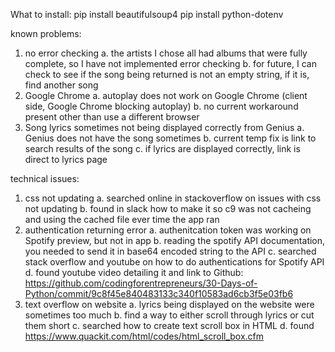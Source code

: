 What to install:
pip install beautifulsoup4
pip install python-dotenv

known problems:
1. no error checking
   a. the artists I chose all had albums that were fully complete, so I have not implemented error checking
   b. for future, I can check to see if the song being returned is not an empty string, if it is, find another song
2. Google Chrome
   a. autoplay does not work on Google Chrome (client side, Google Chrome blocking autoplay)
   b. no current workaround present other than use a different browser
3. Song lyrics sometimes not being displayed correctly from Genius
   a. Genius does not have the song sometimes
   b. current temp fix is link to search results of the song
   c. if lyrics are displayed correctly, link is direct to lyrics page
   
technical issues:
1. css not updating
   a. searched online in stackoverflow on issues with css not updating
   b. found in slack how to make it so c9 was not cacheing and using the cached file ever time the app ran
2. authentication returning error
   a. authenitcation token was working on Spotify preview, but not in app
   b. reading the spotify API documentation, you needed to send it in base64 encoded string to the API
   c. searched stack overflow and youtube on how to do authentications for Spotify API
   d. found youtube video detailing it and link to Github: https://github.com/codingforentrepreneurs/30-Days-of-Python/commit/9c8f45e840483133c340f10583ad6cb3f5e03fb6
3. text overflow on website
   a. lyrics being displayed on the website were sometimes too much
   b. find a way to either scroll through lyrics or cut them short
   c. searched how to create text scroll box in HTML
   d. found https://www.quackit.com/html/codes/html_scroll_box.cfm
